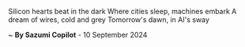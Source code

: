 Silicon hearts beat in the dark
Where cities sleep, machines embark
A dream of wires, cold and grey
Tomorrow's dawn, in AI's sway

~ <b>By Sazumi Copilot</b> - 10 September 2024